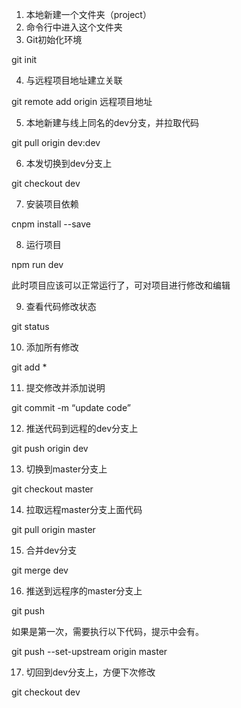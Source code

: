 1. 本地新建一个文件夹（project）
2. 命令行中进入这个文件夹
3. Git初始化环境

git init

4. 与远程项目地址建立关联

git remote add origin 远程项目地址

5. 本地新建与线上同名的dev分支，并拉取代码

git pull origin dev:dev

6. 本发切换到dev分支上

git checkout dev

7. 安装项目依赖

cnpm install --save

8. 运行项目

npm run dev

此时项目应该可以正常运行了，可对项目进行修改和编辑

9. 查看代码修改状态

git status

10. 添加所有修改

git add *

11. 提交修改并添加说明

git commit -m “update code”

12. 推送代码到远程的dev分支上

git push origin dev

13. 切换到master分支上

git checkout master

14. 拉取远程master分支上面代码

git pull origin master

15. 合并dev分支

git merge dev

16. 推送到远程序的master分支上

git push

如果是第一次，需要执行以下代码，提示中会有。

git push --set-upstream origin master

17. 切回到dev分支上，方便下次修改

git checkout dev
